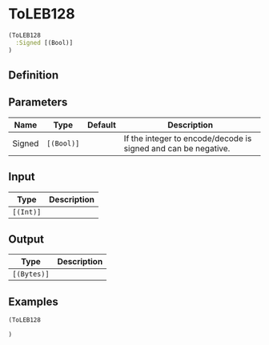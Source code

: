 # ToLEB128

```clojure
(ToLEB128
  :Signed [(Bool)]
)
```

## Definition


## Parameters
| Name | Type | Default | Description |
|------|------|---------|-------------|
| Signed | `[(Bool)]` |  | If the integer to encode/decode is signed and can be negative. |


## Input
| Type | Description |
|------|-------------|
| `[(Int)]` |  |


## Output
| Type | Description |
|------|-------------|
| `[(Bytes)]` |  |


## Examples

```clojure
(ToLEB128

)
```
